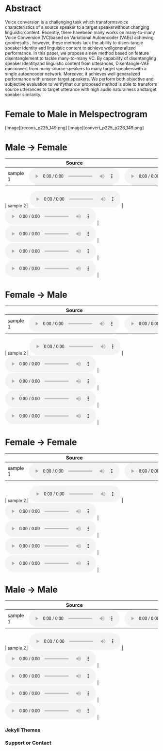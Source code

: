 # Abstract
Voice conversion is a challenging task which transformsvoice characteristics of a source speaker to a target speakerwithout  changing  linguistic  content. Recently, there  havebeen many works on many-to-many Voice Conversion (VC)based on Variational Autoencoder (VAEs)  achieving goodresults , however, these  methods lack the ability to disen-tangle speaker identity and linguistic content to achieve wellgeneralized performance. In this paper, we propose a  new method based on feature disentanglement to tackle many-to-many VC. By capability of disentangling speaker identityand linguistic content from utterances, Disentangle-VAE canconvert from many source speakers to many target speakerswith a single autoencoder network. Moreover, it achieves well generalized  performance with unseen target speakers. We perform both objective and subjective evaluation to verifythat our proposed method is able to transform source utterances to target utterance with high audio naturalness andtarget speaker similarity.

# Female to Male in Melspectrogram

[image][recons_p225_149.png]    [image][convert_p225_p226_149.png]


# Male &#8594; Female

|          | Source | Target | Disentangled-VAE | GLE-VQVAE | ACVAE |
|----------|--------|--------|------------------|-----------|-------|
| sample 1 |   <audio src="./M2F/p232_003.wav" controls preload size=5></audio>   |    <audio src="./M2F/p229_003.wav" controls preload size=5></audio>   |  <audio src="./M2F/[Dis-VAE]convert_p232_to_p229_003.wav" controls preload size=5></audio>|  <audio src="./M2F/gsb_0003.wav" controls preload size=5></audio>  |  <audio src="./M2F/[ACVAE]p232_003.wav" controls preload size=5></audio>   |        

| sample 2 |   <audio src="./M2F/p232_004.wav" controls preload></audio>   |    <audio src="./M2F/p229_004.wav" controls preload></audio>   |  <audio src="./M2F/[Dis-VAE]convert_p232_to_p229_004.wav" controls preload></audio>     |   <audio src="./M2F/gsb_0004.wav" controls preload></audio>   |   <audio src="./M2F/[ACVAE]p232_004.wav" controls preload></audio>   |



# Female &#8594; Male

|          | Source | Target | Disentangled-VAE | GLE-VQVAE | ACVAE |
|----------|--------|--------|------------------|-----------|-------|
| sample 1 |   <audio src="./F2M/p225_003.wav" controls preload></audio>   |    <audio src="./F2M/p226_003.wav" controls preload></audio>   |  <audio src="./F2M/[Dis-VAE]p225_to_p226_003.wav" controls preload></audio>|  <audio src="./F2M/gsb_0003.wav" controls preload></audio>  |  <audio src="./F2M/[ACVAE]p225_003.wav" controls preload></audio>   |        

| sample 2 |   <audio src="./F2M/p225_010.wav" controls preload></audio>   |    <audio src="./F2M/p226_010.wav" controls preload></audio>   |  <audio src="./F2M/[Dis-VAe]p225_to_p226_010.wav" controls preload></audio>     |   <audio src="./F2M/gsb_0010.wav" controls preload></audio>   |   <audio src="./F2M/[ACVAE]p225_010.wav" controls preload></audio>   |


# Female &#8594; Female

|          | Source | Target | Disentangled-VAE | GLE-VQVAE | ACVAE |
|----------|--------|--------|------------------|-----------|-------|
| sample 1 |   <audio src="./F2F/p229_003.wav" controls preload></audio>   |    <audio src="./F2F/p225_003.wav" controls preload></audio>   |  <audio src="./F2F/[Dis-VAE]p229_to_p225_003.wav" controls preload></audio>|  <audio src="./F2F/gsb_0003.wav" controls preload></audio>  |  <audio src="./F2F/[ACVAE]p229_003.wav" controls preload></audio>   |        

| sample 2 |   <audio src="./F2F/p229_004.wav" controls preload></audio>   |    <audio src="./F2F/p225_004.wav" controls preload></audio>   |  <audio src="./F2F/[Dis-VAE]convert_p229_to_p225_004.wav" controls preload></audio>     |   <audio src="./F2F/gsb_0004.wav" controls preload></audio>   |   <audio src="./F2F/[ACVAE]p229_004.wav" controls preload></audio>   |


# Male &#8594; Male

|          | Source | Target | Disentangled-VAE | GLE-VQVAE | ACVAE |
|----------|--------|--------|------------------|-----------|-------|
| sample 1 |   <audio src="./M2M/p226_006.wav" controls preload></audio>   |    <audio src="./M2M/p232_006.wav" controls preload></audio>   |  <audio src="./M2M/[Dis-VAE]convert_p226_to_p232_006.wav" controls preload></audio>|  <audio src="./M2M/gsb_0006.wav" controls preload></audio>  |  <audio src="./M2M/[ACVAE]p226_006.wav" controls preload></audio>   |        

| sample 2 |   <audio src="./M2M/p226_013.wav" controls preload></audio>   |    <audio src="./M2M/p232_013.wav" controls preload></audio>   |  <audio src="./M2M/[Dis-VAE]convert_p226_to_p232_013.wav" controls preload></audio>     |   <audio src="./M2M/gsb_0013.wav" controls preload></audio>   |   <audio src="./M2M/[ACVAE]p226_013.wav" controls preload></audio>   |


### Jekyll Themes


### Support or Contact

<!--<audio src="test.mp3" controls preload></audio>
<audio src="convert_p225_to_p226_001.wav" controls preload></audio> -->

